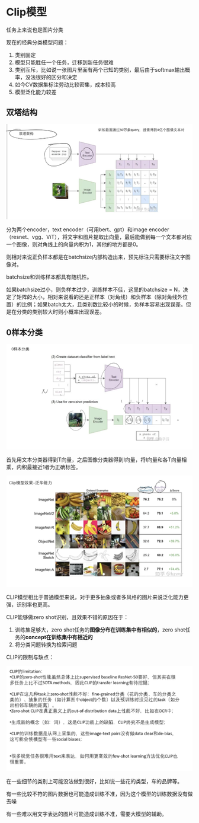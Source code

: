 # Clip模型

任务上来说也是图片分类



现在的经典分类模型问题：

1. 类别固定
2. 模型只能胜任一个任务，迁移到新任务很难
3. 类别互斥，比如说一张图片里面有两个已知的类别，最后由于softmax输出概率，没法很好的区分和决定
4. 如今CV数据集标注劳动比较密集，成本较高
5. 模型泛化能力较差



## 双塔结构

![image-20240302181650884](2_Clip.assets/image-20240302181650884.png)

分为两个encoder，text encoder（可用bert、gpt）和image encoder（resnet、vgg、ViT），将文字和图片提取出向量，最后能做到每一个文本都对应一个图像，则对角线上的向量内积为1，其他的地方都是0。

则相对来说正负样本都是在batchsize内部构造出来，预先标注只需要标注文字图像对。

batchsize和训练样本都具有随机性。

如果batchsize过小，则负样本过少，训练样本不佳，这里的batchsize = N，决定了矩阵的大小，相对来说看的还是正样本（对角线）和负样本（除对角线外位置）的比例；如果batch太大，且类别数比较小的时候，负样本容易出现误差。但是在分类的类别较大时则小概率出现误差。



## 0样本分类

![image-20240302204354915](2_Clip.assets/image-20240302204354915.png)

首先用文本分类器得到T向量，之后图像分类器得到I向量，将I向量和各T向量相乘，内积最接近1者为正确标签。



![image-20240302205300531](2_Clip.assets/image-20240302205300531.png)

CLIP模型相比于普通模型来说，对于更多抽象或者多风格的图片来说泛化能力更强，识别率也更高。



CLIP能够做zero shot识别，且效果不错的原因在于：

1. 训练集足够大，zero shot任务的**图像分布在训练集中有相似的**，zero shot任务的**concept在训练集中有相近的**
2. 将分类问题转换为检索问题



CLIP的限制与缺点：

![image-20240302211140170](2_Clip.assets/image-20240302211140170.png)

在一些细节的类别上可能没法做到很好，比如说一些花的类型，车的品牌等。

有一些比较不符的图片数据也可能造成训练不准，因为这个模型的训练数据没有做去噪

有一些难以用文字表达的图片可能造成训练不准，需要大模型的辅助。


